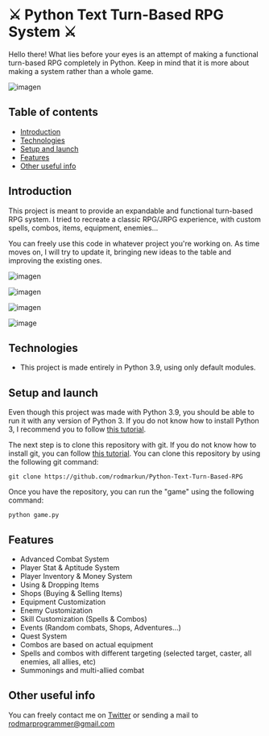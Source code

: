 # ⚔ Python Text Turn-Based RPG System ⚔
Hello there! What lies before your eyes is an attempt of making a functional turn-based RPG completely in Python. Keep in mind that it is more about making a system rather than a whole game. 

![imagen](https://user-images.githubusercontent.com/75074498/148849445-4228f194-a474-4691-92e0-70872a9e365b.png)

## Table of contents
- [Introduction](#introduction)
- [Technologies](#technologies)
- [Setup and launch](#setup-and-launch)
- [Features](#features)
- [Other useful info](#other-useful-info)

## Introduction
This project is meant to provide an expandable and functional turn-based RPG system. I tried to recreate a classic RPG/JRPG experience, with custom spells, combos, items, equipment, enemies...

You can freely use this code in whatever project you're working on. As time moves on, I will try to update it, bringing new ideas to the table and improving the existing ones.

![imagen](https://user-images.githubusercontent.com/75074498/148850327-a4f3170d-13a8-45f9-8c28-0f2159a141e4.png)

![imagen](https://user-images.githubusercontent.com/75074498/148849640-debf3abf-c367-4061-9ea2-9a42844807e1.png)

![imagen](https://user-images.githubusercontent.com/75074498/148849953-4dbf9b97-8de2-4c2e-9115-faf52518ac10.png)

![image](https://user-images.githubusercontent.com/75074498/150689319-bb36053e-ac22-4cf1-bb9d-b9aa9c76960b.png)


## Technologies
- This project is made entirely in Python 3.9, using only default modules.

## Setup and launch
Even though this project was made with Python 3.9, you should be able to run it with any version of Python 3. If you do not know how to install Python 3, I recommend you to follow [this tutorial](https://phoenixnap.com/kb/how-to-install-python-3-windows).

The next step is to clone this repository with git. If you do not know how to install git, you can follow [this tutorial](https://git-scm.com/book/en/v2/Getting-Started-Installing-Git). You can clone this repository by using the following git command:
```git
git clone https://github.com/rodmarkun/Python-Text-Turn-Based-RPG
```

Once you have the repository, you can run the "game" using the following command:
```shell
python game.py
```

## Features
- Advanced Combat System
- Player Stat & Aptitude System
- Player Inventory & Money System
- Using & Dropping Items
- Shops (Buying & Selling Items)
- Equipment Customization
- Enemy Customization
- Skill Customization (Spells & Combos)
- Events (Random combats, Shops, Adventures...)
- Quest System
- Combos are based on actual equipment
- Spells and combos with different targeting (selected target, caster, all enemies, all allies, etc)
- Summonings and multi-allied combat

## Other useful info
You can freely contact me on [Twitter](https://twitter.com/rodmarkun) or sending a mail to rodmarprogrammer@gmail.com
